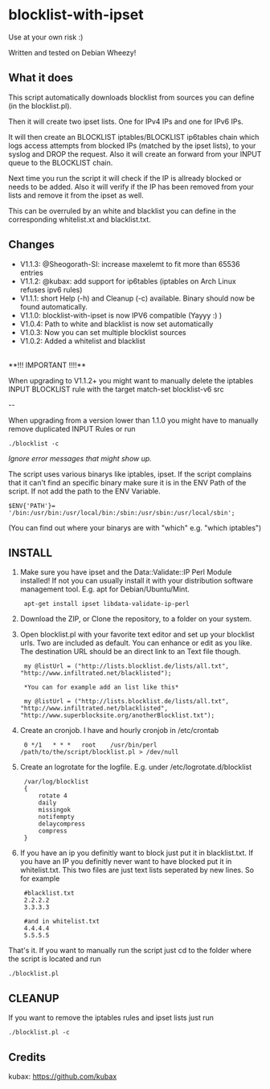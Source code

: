 blocklist-with-ipset
====================
Use at your own risk :)

Written and tested on Debian Wheezy!

## What it does ##
This script automatically downloads blocklist from sources you can define (in the blocklist.pl).

Then it will create two ipset lists. One for IPv4 IPs and one for IPv6 IPs.

It will then create an BLOCKLIST iptables/BLOCKLIST ip6tables chain which logs access attempts from blocked IPs (matched by the ipset lists), to your syslog and DROP the request. Also it will create an forward from your INPUT queue to the BLOCKLIST chain.

Next time you run the script it will check if the IP is allready blocked or needs to be added. Also it will verify if the IP has been removed from your lists and remove it from the ipset as well. 

This can be overruled by an white and blacklist you can define in the corresponding whitelist.xt and blacklist.txt.

Changes
--------
- V1.1.3: @Sheogorath-SI: increase maxelemt to fit more than 65536 entries
- V1.1.2: @kubax: add support for ip6tables (iptables on Arch Linux refuses ipv6 rules)
- V1.1.1: short Help (-h) and Cleanup (-c) available. Binary should now be found automatically.
- V1.1.0: blocklist-with-ipset is now IPV6 compatible (Yayyy :) )
- V1.0.4: Path to white and blacklist is now set automatically
- V1.0.3: Now you can set multiple blocklist sources
- V1.0.2: Added a whitelist and blacklist

<br>
**!!! IMPORTANT !!!!**

When upgrading to V1.1.2+ you might want to manually delete the iptables INPUT BLOCKLIST rule with the target match-set blocklist-v6 src

--

When upgrading from a version lower than 1.1.0 you might have to manually remove duplicated INPUT Rules or run

	./blocklist -c

*Ignore error messages that might show up.*

The script uses various binarys like iptables, ipset. If the script complains that it can't find an specific binary make sure it is in the ENV Path of the script. If not add the path to the ENV Variable.

	$ENV{'PATH'}= '/bin:/usr/bin:/usr/local/bin:/sbin:/usr/sbin:/usr/local/sbin';

(You can find out where your binarys are with "which" e.g. "which iptables")

## INSTALL ##

1. Make sure you have ipset and the Data::Validate::IP Perl Module installed! If not you can usually install it with your distribution software management tool. E.g. apt for Debian/Ubuntu/Mint.

		apt-get install ipset libdata-validate-ip-perl

2. Download the ZIP, or Clone the repository, to a folder on your system.

3. Open blocklist.pl with your favorite text editor and set up your blocklist urls. Two are included as default. You can enhance or edit as you like. The destination URL should be an direct link to an Text file though.

        my @listUrl = ("http://lists.blocklist.de/lists/all.txt", "http://www.infiltrated.net/blacklisted");

        *You can for example add an list like this*

        my @listUrl = ("http://lists.blocklist.de/lists/all.txt", "http://www.infiltrated.net/blacklisted", "http://www.superblocksite.org/anotherBlocklist.txt");

4. Create an cronjob. I have and hourly cronjob in /etc/crontab

        0 */1   * * *   root    /usr/bin/perl /path/to/the/script/blocklist.pl > /dev/null

5. Create an logrotate for the logfile. E.g. under /etc/logrotate.d/blocklist

		/var/log/blocklist
		{
			rotate 4
        	daily
			missingok
			notifempty
			delaycompress
			compress
		}

6. If you have an ip you definitly want to block just put it in blacklist.txt. If you have an IP you definitly never want to have blocked put it in whitelist.txt. This two files are just text lists seperated by new lines. So for example

		#blacklist.txt
		2.2.2.2
		3.3.3.3

		#and in whitelist.txt
		4.4.4.4
	 	5.5.5.5

That's it. If you want to manually run the script just cd to the folder where the script is located and run 

	./blocklist.pl

## CLEANUP ##
If you want to remove the iptables rules and ipset lists just run


	./blocklist.pl -c


## Credits ##

kubax: https://github.com/kubax
